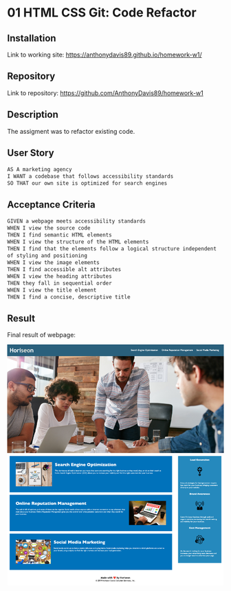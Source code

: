 # 01 HTML CSS Git: Code Refactor

## Installation

Link to working site:
<https://anthonydavis89.github.io/homework-w1/>

## Repository

Link to repository:
<https://github.com/AnthonyDavis89/homework-w1>

## Description

The assigment was to refactor existing code.

## User Story

```
AS A marketing agency
I WANT a codebase that follows accessibility standards
SO THAT our own site is optimized for search engines
```

## Acceptance Criteria

```
GIVEN a webpage meets accessibility standards
WHEN I view the source code
THEN I find semantic HTML elements
WHEN I view the structure of the HTML elements
THEN I find that the elements follow a logical structure independent of styling and positioning
WHEN I view the image elements
THEN I find accessible alt attributes
WHEN I view the heading attributes
THEN they fall in sequential order
WHEN I view the title element
THEN I find a concise, descriptive title
```

## Result

Final result of webpage:

![Final result of webpage](./Assets/images/Week01-Refactor-Screenshot.png)
